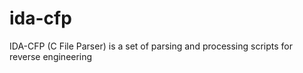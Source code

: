 # ida-cfp
IDA-CFP (C File Parser) is a set of parsing and processing scripts for reverse engineering
